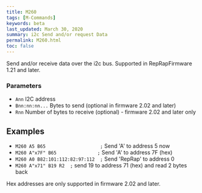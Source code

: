 ```yaml
---
title: M260
tags: [M-Commands] 
keywords: beta 
last_updated: March 30, 2020 
summary: i2c Send and/or request Data 
permalink: M260.html
toc: false 
---
```



Send and/or receive data over the i2c bus. Supported in RepRapFirmware 1.21 and later.

### Parameters

* `Ann` I2C address
* `Bnn:nn:nn...` Bytes to send (optional in firmware 2.02 and later)
* `Rnn` Number of bytes to receive (optional) - firmware 2.02 and later only

## Examples

* ` M260 A5 B65                    ; `  Send 'A' to address 5 now
* ` M260 A"x7F" B65               ; `  Send 'A' to address 7F (hex)
* ` M260 A0 B82:101:112:82:97:112  ; `  Send 'RepRap' to address 0
* ` M260 A"x71" B19 R2  ; `  send 19 to address 71 (hex) and read 2 bytes back 

Hex addresses are only supported in firmware 2.02 and later.

